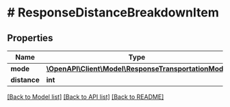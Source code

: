 # # ResponseDistanceBreakdownItem

## Properties

Name | Type | Description | Notes
------------ | ------------- | ------------- | -------------
**mode** | [**\OpenAPI\Client\Model\ResponseTransportationMode**](ResponseTransportationMode.md) |  | 
**distance** | **int** |  | 

[[Back to Model list]](../../README.md#documentation-for-models) [[Back to API list]](../../README.md#documentation-for-api-endpoints) [[Back to README]](../../README.md)


